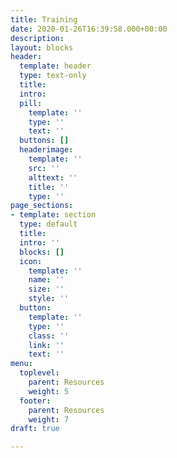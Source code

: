 ```yaml
---
title: Training
date: 2020-01-26T16:39:58.000+00:00
description: 
layout: blocks
header:
  template: header
  type: text-only
  title: 
  intro: 
  pill:
    template: ''
    type: ''
    text: ''
  buttons: []
  headerimage:
    template: ''
    src: ''
    alttext: ''
    title: ''
    type: ''
page_sections:
- template: section
  type: default
  title: 
  intro: ''
  blocks: []
  icon:
    template: ''
    name: ''
    size: ''
    style: ''
  button:
    template: ''
    type: ''
    class: ''
    link: ''
    text: ''
menu:
  toplevel:
    parent: Resources
    weight: 5
  footer:
    parent: Resources
    weight: 7
draft: true

---
```

